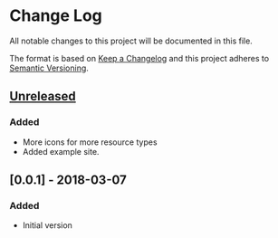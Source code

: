 # Change Log
All notable changes to this project will be documented in this file.

The format is based on [Keep a Changelog](http://keepachangelog.com/)
and this project adheres to [Semantic Versioning](http://semver.org/).


## [Unreleased]

### Added
- More icons for more resource types
- Added example site.


## [0.0.1] - 2018-03-07
### Added
- Initial version

[Unreleased]: https://github.com/plandes/zotsite/compare/v0.0.1...HEAD
[0.0.2]: https://github.com/plandes/zotsite/compare/v0.0.1...v0.0.2
